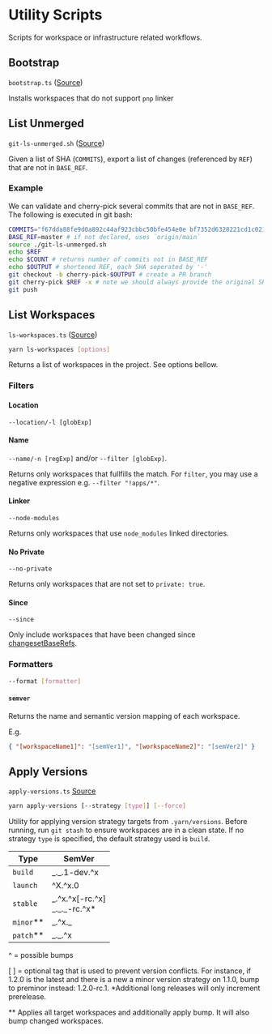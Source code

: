 # Utility Scripts

Scripts for workspace or infrastructure related workflows.

## Bootstrap

`bootstrap.ts` ([Source](bootstrap.ts))

Installs workspaces that do not support `pnp` linker

## List Unmerged

`git-ls-unmerged.sh` ([Source](git-ls-unmerged.sh))

Given a list of SHA (`COMMITS`), export a list of changes (referenced by `REF`) that are not in `BASE_REF`.

### Example

We can validate and cherry-pick several commits that are not in `BASE_REF`. The following is executed in git bash:

```sh
COMMITS="f67dda88fe9d0a892c44af923cbbc50bfe454e0e bf7352d6328221cd1c02104c99f57faf5be54c7d" # possible commits
BASE_REF=master # if not declared, uses `origin/main`
source ./git-ls-unmerged.sh
echo $REF
echo $COUNT # returns number of commits not in BASE_REF
echo $OUTPUT # shortened REF, each SHA seperated by '-'
git checkout -b cherry-pick-$OUTPUT # create a PR branch
git cherry-pick $REF -x # note we should always provide the original SHA in the commit message. The 'x' arg will handle this.
git push
```

## List Workspaces

`ls-workspaces.ts` ([Source](ls-workspaces.ts))

```sh
yarn ls-workspaces [options]
```

Returns a list of workspaces in the project. See options bellow.

### Filters

#### Location

`--location/-l [globExp]`

#### Name

`--name/-n [regExp]` and/or `--filter [globExp]`.

Returns only workspaces that fullfills the match. For `filter`, you may use a negative expression e.g. `--filter "!apps/*"`.

#### Linker

`--node-modules`

Returns only workspaces that use `node_modules` linked directories.

#### No Private

`--no-private`

Returns only workspaces that are not set to `private: true`.

#### Since

`--since`

Only include workspaces that have been changed since [changesetBaseRefs](https://yarnpkg.com/configuration/yarnrc#changesetBaseRefs).

### Formatters

```sh
--format [formatter]
```

#### `semver`

Returns the name and semantic version mapping of each workspace.

E.g.

```json
{ "[workspaceName1]": "[semVer1]", "[workspaceName2]": "[semVer2]" }
```

## Apply Versions

`apply-versions.ts` [Source](apply-versions.ts)

```sh
yarn apply-versions [--strategy [type]] [--force]
```

Utility for applying version strategy targets from `.yarn/versions`. Before running, run `git stash` to ensure workspaces are in a clean state. If no strategy `type` is specified, the default strategy used is `build`.

| Type        | SemVer                                 |
| ----------- | -------------------------------------- |
| `build`     | \_.\_.1-dev.^x                         |
| `launch`    | ^X.^x.0                                |
| `stable`    | \_.^x.^x[-rc.^x] <br> \_.\_.\_-rc.^x\* |
| `minor`\*\* | \_.^x.\_                               |
| `patch`\*\* | \_.\_.^x                               |

^ = possible bumps

[ ] = optional tag that is used to prevent version conflicts. For instance, if 1.2.0 is the latest and there is a new a minor version strategy on 1.1.0, bump to preminor instead: 1.2.0-rc.1. \*Additional long releases will only increment prerelease.

\*\* Applies all target workspaces and additionally apply bump. It will also bump changed workspaces.
